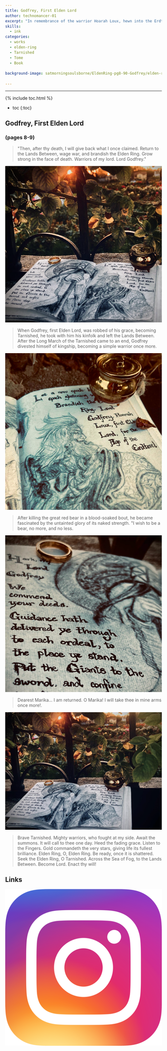 ```yaml
---
title: Godfrey, First Elden Lord
author: technomancer-01
excerpt: "In remembrance of the warrior Hoarah Loux, hewn into the Erdtree."
skills:
  - ink
categories:
  - works
  - elden-ring
  - Tarnished
  - Tome
  - Book

background-image: satmorningsoulsborne/EldenRing-pg8-90-Godfrey/elden-ring-godfrey-1-preview.png

---
```

---
<script>
function myFunction(imgs) {
  var expandImg = document.getElementById("expandedImg");
  var imgText = document.getElementById("imgtext");
  expandImg.src = imgs.src;
  imgText.innerHTML = imgs.alt;
  expandImg.parentElement.style.display = "block";
}
</script>
<style>
  small{
    font-size: 10px;
  }
  /* The expanding image container */
.container {
  display: none;
  z-index: 10;
  margin-left: auto;
  margin-right: auto;
  position: fixed;
  top: 10%;
  left: 10%;
  width: 80vw;
  overflow-y: scroll;
  overflow-x: scroll;
  bottom: 3%;
}
/* Expanding image text */
#imgtext {
  position: absolute;
  bottom: 15px;
  left: 15px;
  color: white;
  font-size: 20px;
}
/* Closable button inside the expanded image */
.closebtn {
  position: absolute;
  top: 10px;
  right: 15px;
  color: white;
  font-size: 35px;
  cursor: pointer;
}
  </style>
  <link rel="stylesheet" href="https://cdnjs.cloudflare.com/ajax/libs/font-awesome/4.7.0/css/font-awesome.min.css">

{% include toc.html %}
* toc
{:toc}

## Godfrey, First Elden Lord
### (pages 8-9)

> "Then, after thy death, I will give back what I once claimed. Return to the Lands Between, wage war, and brandish the Elden Ring. Grow strong in the face of death. Warriors of my lord. Lord Godfrey."

<img class="imageDisplay" src="/images/satmorningsoulsborne/EldenRing-pg8-90-Godfrey/elden-ring-godfrey-3.png
" onclick="myFunction(this);">
 

>  When Godfrey, first Elden Lord, was robbed of his grace, becoming Tarnished, he took with him his kinfolk and left the Lands Between. After the Long March of the Tarnished came to an end, Godfrey divested himself of kingship, becoming a simple warrior once more.


<img class="imageDisplay" src="/images/satmorningsoulsborne/EldenRing-pg8-90-Godfrey/elden-ring-godfrey-1.png
" onclick="myFunction(this);">
 

> After killing the great red bear in a blood-soaked bout, he became fascinated by the untainted glory of its naked strength. "I wish to be a bear, no more, and no less.

<img class="imageDisplay" src="/images/satmorningsoulsborne/EldenRing-pg8-90-Godfrey/elden-ring-godfrey-2.png
" onclick="myFunction(this);">
 

> Dearest Marika... I am returned. O Marika!
I will take thee in mine arms once more!.


<img class="imageDisplay" src="/images/satmorningsoulsborne/EldenRing-pg8-90-Godfrey/elden-ring-godfrey-4.png
" onclick="myFunction(this);">
 

> Brave Tarnished. Mighty warriors, who fought at my side.
Await the summons. It will call to thee one day.
Heed the fading grace. Listen to the Fingers.
Gold commandeth the very stars,
giving life its fullest brilliance.
Elden Ring, O, Elden Ring.
Be ready, once it is shattered.
Seek the Elden Ring, O Tarnished.
Across the Sea of Fog, to the Lands Between.
Become Lord. Enact thy will!


## Links
<a href="https://www.instagram.com/p/DO1ZbR9EvPS/?igsh=MW90cWs5MXN3cmFqYg=="><img class="social-media-icons" src="/images/social-media-icons/social-media-icon-instagram.png"></a>



